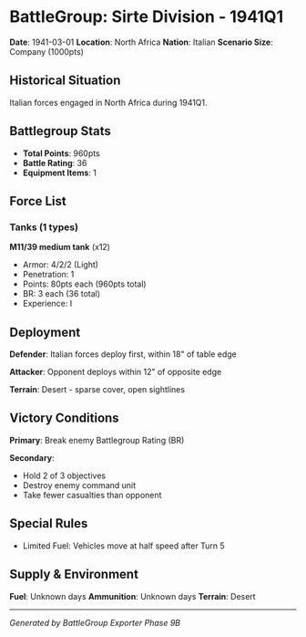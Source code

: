 # BattleGroup: Sirte Division - 1941Q1

**Date**: 1941-03-01
**Location**: North Africa
**Nation**: Italian
**Scenario Size**: Company (1000pts)

## Historical Situation

Italian forces engaged in North Africa during 1941Q1.

## Battlegroup Stats

- **Total Points**: 960pts
- **Battle Rating**: 36
- **Equipment Items**: 1

## Force List

### Tanks (1 types)

**M11/39 medium tank** (x12)
- Armor: 4/2/2 (Light)
- Penetration: 1
- Points: 80pts each (960pts total)
- BR: 3 each (36 total)
- Experience: I


## Deployment

**Defender**: Italian forces deploy first, within 18" of table edge

**Attacker**: Opponent deploys within 12" of opposite edge

**Terrain**: Desert - sparse cover, open sightlines

## Victory Conditions

**Primary**: Break enemy Battlegroup Rating (BR)

**Secondary**:
- Hold 2 of 3 objectives
- Destroy enemy command unit
- Take fewer casualties than opponent

## Special Rules

- Limited Fuel: Vehicles move at half speed after Turn 5

## Supply & Environment

**Fuel**: Unknown days
**Ammunition**: Unknown days
**Terrain**: Desert

---

*Generated by BattleGroup Exporter Phase 9B*
